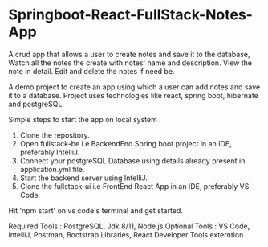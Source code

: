 # Springboot-React-FullStack-Notes-App
A crud app that allows a user to create notes and save it to the database, Watch all the notes the create with notes' name and description. View the note in detail. Edit and delete the notes if need be.


A demo project to create an app using which a user can add notes and save it to a database. 
Project uses technologies like react, spring boot, hibernate and postgreSQL.

Simple steps to start the app on local system : 
1. Clone the repository.
2. Open fullstack-be i.e BackendEnd Spring boot project in an IDE, preferably IntelliJ.
3. Connect your postgreSQL Database using details already present in application.yml file.
4. Start the backend server using IntelliJ.
5. Clone the fullstack-ui i.e FrontEnd React App in an IDE, preferably VS Code.

Hit 'npm start' on vs code's terminal and get started.

Required Tools : PostgreSQL, Jdk 8/11, Node.js
Optional Tools : VS Code, IntelliJ, Postman, Bootstrap Libraries, React Developer Tools externtion.

